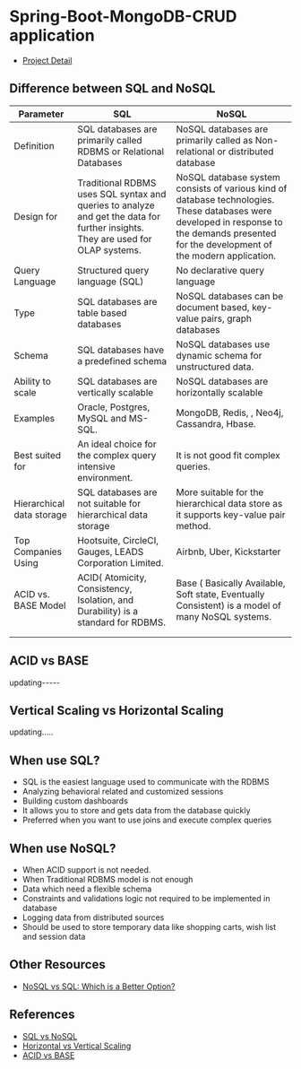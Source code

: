 # Spring-Boot-MongoDB-CRUD application
- [Project Detail](#)

## Difference between SQL and NoSQL
| Parameter                 | SQL                                                                                                                                | NoSQL                                                                                                                                                                                       |
|---------------------------|------------------------------------------------------------------------------------------------------------------------------------|---------------------------------------------------------------------------------------------------------------------------------------------------------------------------------------------|
| Definition                | SQL databases are primarily called  RDBMS or Relational Databases                                                                  | NoSQL databases are primarily called as  Non-relational or distributed database                                                                                                             |
| Design for                | Traditional RDBMS uses SQL syntax  and queries to analyze and get the  data for further insights. They  are used for OLAP systems. | NoSQL database system consists of various kind of database technologies. These databases were developed in response to the demands presented for the development of the modern application. |
| Query Language            | Structured query language (SQL)                                                                                                    | No declarative query language                                                                                                                                                               |
| Type                      | SQL databases are table based databases                                                                                            | NoSQL databases can be document based, key-value pairs, graph databases                                                                                                                     |
| Schema                    | SQL databases have a predefined schema                                                                                             | NoSQL databases use dynamic schema for unstructured data.                                                                                                                                   |
| Ability to scale          | SQL databases are vertically scalable                                                                                              | NoSQL databases are horizontally scalable                                                                                                                                                   |
| Examples                  | Oracle, Postgres, MySQL and MS-SQL.                                                                                                | MongoDB, Redis, , Neo4j, Cassandra, Hbase.                                                                                                                                                  |
| Best suited for           | An ideal choice for the complex  query intensive environment.                                                                      | It is not good fit complex queries.                                                                                                                                                         |
| Hierarchical data storage | SQL databases are not suitable for  hierarchical data storage                                                                      | More suitable for the hierarchical  data store as it supports key-value  pair method.                                                                                                       |
| Top Companies Using       | Hootsuite, CircleCI, Gauges, LEADS Corporation Limited.                                                                            | Airbnb, Uber, Kickstarter                                                                                                                                                                   |
| ACID vs. BASE  Model      | ACID( Atomicity, Consistency,  Isolation, and Durability) is a  standard for RDBMS.                                                | Base ( Basically Available, Soft state,  Eventually Consistent) is a model of  many NoSQL systems.                                                                                          |
|                           |                                                                                                                                    |                                                                                                                                                                                             |
|                           |                                                                                                                                    |                                                                                                                                                                                             |


## ACID vs BASE
updating-----

## Vertical Scaling vs Horizontal Scaling
updating.....


## When use SQL?
* SQL is the easiest language used to communicate with the RDBMS
* Analyzing behavioral related and customized sessions
* Building custom dashboards
* It allows you to store and gets data from the database quickly
* Preferred when you want to use joins and execute complex queries
## When use NoSQL?
* When ACID support is not needed.
* When Traditional RDBMS model is not enough
* Data which need a flexible schema
* Constraints and validations logic not required to be implemented in database
* Logging data from distributed sources
* Should be used to store temporary data like shopping carts, wish list and session data

## Other Resources
* [NoSQL vs SQL: Which is a Better Option?](https://www.udemy.com/blog/nosql-vs-sql-2/?utm_source=adwords&utm_medium=udemyads&utm_campaign=DSA_Catchall_la.EN_cc.ROW&utm_content=deal4584&utm_term=_._ag_88010211481_._ad_398022934994_._kw__._de_c_._dm__._pl__._ti_dsa-393987629421_._li_9069450_._pd__._&matchtype=b&gclid=Cj0KCQiAwP3yBRCkARIsAABGiPo1US48vbNDv4lqHMAEHWH9_uzSVu4CbhmAt6Hx5v-gye4-w0g8TH8aAkq2EALw_wcB)

## References
* [SQL vs NoSQL](https://www.guru99.com/sql-vs-nosql.html)
* [Horizontal vs Vertical Scaling](https://github.com/vaquarkhan/vaquarkhan/wiki/Difference-between-scaling-horizontally-and-vertically)
* [ACID vs BASE](https://neo4j.com/blog/acid-vs-base-consistency-models-explained/)